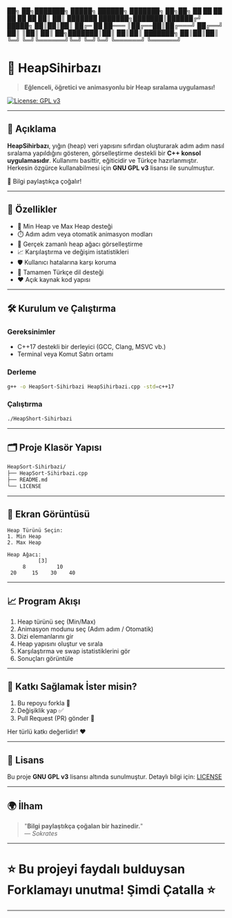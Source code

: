 
██╗  ██╗███████╗ █████╗ ██████╗    ███████╗    ██╗██╗ 
██   ██ ██      ██   ██ ██    ██║  ██║
███████ ███████╗███████║██████╔╝   █████╗    ██║██║██║ 
██╔═ ██ ██═══  ║██╔══██║██╔═══╝    ██╔══╝    ██║  ║██║
██║  ██╗███████║██║  ██║██║        ███████╗  ██║██║██║
╚═╝  ╚═╝╚══════╝╚═╝  ╚═╝╚═╝        ╚══════╝  ╚══════╝

# 🌟 HeapSihirbazı

> **Eğlenceli, öğretici ve animasyonlu bir Heap sıralama uygulaması!**

[![License: GPL v3](https://img.shields.io/badge/License-GPLv3-blue.svg)](https://www.gnu.org/licenses/gpl-3.0)

---

## 📖 Açıklama

**HeapSihirbazı**, yığın (heap) veri yapısını sıfırdan oluşturarak adım adım nasıl sıralama yapıldığını gösteren, görselleştirme destekli bir **C++ konsol uygulamasıdır**.
Kullanımı basittir, eğiticidir ve Türkçe hazırlanmıştır. Herkesin özgürce kullanabilmesi için **GNU GPL v3** lisansı ile sunulmuştur.

🔔 Bilgi paylaştıkça çoğalır!

---

## 🚀 Özellikler

- 🎯 Min Heap ve Max Heap desteği
- ⏱️ Adım adım veya otomatik animasyon modları
- 🌳 Gerçek zamanlı heap ağacı görselleştirme
- 📈 Karşılaştırma ve değişim istatistikleri
- 🛡️ Kullanıcı hatalarına karşı koruma
- 📝 Tamamen Türkçe dil desteği
- ❤️ Açık kaynak kod yapısı

---

## 🛠️ Kurulum ve Çalıştırma

### Gereksinimler
- C++17 destekli bir derleyici (GCC, Clang, MSVC vb.)
- Terminal veya Komut Satırı ortamı

### Derleme
```bash
g++ -o HeapSort-Sihirbazi HeapSihirbazi.cpp -std=c++17
```

### Çalıştırma
```bash
./HeapShort-Sihirbazi
```

---

## 🗂️ Proje Klasör Yapısı

```bash
HeapSort-Sihirbazi/
├── HeapSort-Sihirbazi.cpp
├── README.md
└── LICENSE
```

---

## 📸 Ekran Görüntüsü

```
Heap Türünü Seçin:
1. Min Heap
2. Max Heap
```

```
Heap Ağacı:
          [3]                  
     8          10      
 20     15    30    40
```

---

## 📈 Program Akışı

1. Heap türünü seç (Min/Max)
2. Animasyon modunu seç (Adım adım / Otomatik)
3. Dizi elemanlarını gir
4. Heap yapısını oluştur ve sırala
5. Karşılaştırma ve swap istatistiklerini gör
6. Sonuçları görüntüle

---

## 🤝 Katkı Sağlamak İster misin?

1. Bu repoyu forkla 🍴
2. Değişiklik yap ✅
3. Pull Request (PR) gönder 🚀

Her türlü katkı değerlidir! ❤️

---

## 📜 Lisans

Bu proje **GNU GPL v3** lisansı altında sunulmuştur.
Detaylı bilgi için: [LICENSE](https://www.gnu.org/licenses/gpl-3.0.html)

---

## 🌍 İlham

> "**Bilgi paylaştıkça çoğalan bir hazinedir.**"  
> — *Sokrates*

---

# ⭐ Bu projeyi faydalı bulduysan Forklamayı unutma! Şimdi Çatalla ⭐

---

